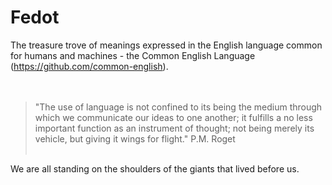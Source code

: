 # Fedot
The treasure trove of meanings expressed in the English language common for humans and machines - the Common English Language (https://github.com/common-english).<br><br><br>
> "The use of language is not confined to its being the medium through which we communicate our ideas to one another; it fulfills a no less important function as an instrument of thought; not being merely its vehicle, but giving it wings for flight." P.M. Roget<br><br>

We are all standing on the shoulders of the giants that lived before us.
